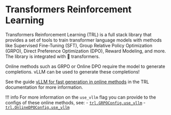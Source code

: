 # Transformers Reinforcement Learning

Transformers Reinforcement Learning (TRL) is a full stack library that provides a set of tools to train transformer language models with methods like Supervised Fine-Tuning (SFT), Group Relative Policy Optimization (GRPO), Direct Preference Optimization (DPO), Reward Modeling, and more. The library is integrated with 🤗 transformers.

Online methods such as GRPO or Online DPO require the model to generate completions. vLLM can be used to generate these completions!

See the guide [vLLM for fast generation in online methods](https://huggingface.co/docs/trl/main/en/speeding_up_training#vllm-for-fast-generation-in-online-methods) in the TRL documentation for more information.

!!! info
    For more information on the `use_vllm` flag you can provide to the configs of these online methods, see:
    - [`trl.GRPOConfig.use_vllm`](https://huggingface.co/docs/trl/main/en/grpo_trainer#trl.GRPOConfig.use_vllm)
    - [`trl.OnlineDPOConfig.use_vllm`](https://huggingface.co/docs/trl/main/en/online_dpo_trainer#trl.OnlineDPOConfig.use_vllm)
